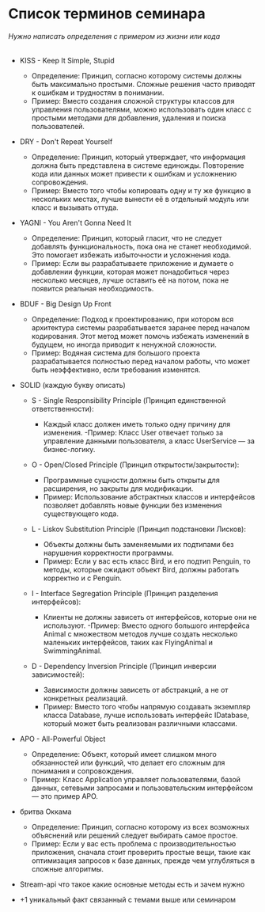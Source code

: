 # Список терминов семинара
###### Нужно написать определения с примером из жизни или кода
- KISS - Keep It Simple, Stupid
  - Определение: Принцип, согласно которому системы должны быть максимально простыми. Сложные решения часто приводят к ошибкам и трудностям в понимании.
  - Пример: Вместо создания сложной структуры классов для управления пользователями, можно использовать один класс с простыми методами для добавления, удаления и поиска пользователей.
- DRY - Don't Repeat Yourself
  - Определение: Принцип, который утверждает, что информация должна быть представлена в системе единожды. Повторение кода или данных может привести к ошибкам и усложнению сопровождения.
  - Пример: Вместо того чтобы копировать одну и ту же функцию в нескольких местах, лучше вынести её в отдельный модуль или класс и вызывать оттуда.
- YAGNI - You Aren't Gonna Need It
  - Определение: Принцип, который гласит, что не следует добавлять функциональность, пока она не станет необходимой. Это помогает избежать избыточности и усложнения кода.
  - Пример: Если вы разрабатываете приложение и думаете о добавлении функции, которая может понадобиться через несколько месяцев, лучше оставить её на потом, пока не появится реальная необходимость.

- BDUF - Big Design Up Front
  - Определение: Подход к проектированию, при котором вся архитектура системы разрабатывается заранее перед началом кодирования. Этот метод может помочь избежать изменений в будущем, но иногда приводит к ненужной сложности.
  - Пример: Водяная система для большого проекта разрабатывается полностью перед началом работы, что может быть неэффективно, если требования изменятся.

- SOLID (каждую букву описать)
  - S - Single Responsibility Principle (Принцип единственной ответственности): 
    - Каждый класс должен иметь только одну причину для изменения.
    -Пример: Класс User отвечает только за управление данными пользователя, а класс UserService — за бизнес-логику.
  - O - Open/Closed Principle (Принцип открытости/закрытости): 
    - Программные сущности должны быть открыты для расширения, но закрыты для модификации.
    - Пример: Использование абстрактных классов и интерфейсов позволяет добавлять новые функции без изменения существующего кода.

  - L - Liskov Substitution Principle (Принцип подстановки Лисков): 
    - Объекты должны быть заменяемыми их подтипами без нарушения корректности программы. 
    - Пример: Если у вас есть класс Bird, и его подтип Penguin, то методы, которые ожидают объект Bird, должны работать корректно и с Penguin.
  - I - Interface Segregation Principle (Принцип разделения интерфейсов): 
    - Клиенты не должны зависеть от интерфейсов, которые они не используют.
    -Пример: Вместо одного большого интерфейса Animal с множеством методов лучше создать несколько маленьких интерфейсов, таких как FlyingAnimal и SwimmingAnimal.

  - D - Dependency Inversion Principle (Принцип инверсии зависимостей): 
    - Зависимости должны зависеть от абстракций, а не от конкретных реализаций.
    - Пример: Вместо того чтобы напрямую создавать экземпляр класса Database, лучше использовать интерфейс IDatabase, который может быть реализован различными классами.

- APO - All-Powerful Object
  - Определение: Объект, который имеет слишком много обязанностей или функций, что делает его сложным для понимания и сопровождения.
  - Пример: Класс Application управляет пользователями, базой данных, сетевыми запросами и пользовательским интерфейсом — это пример APO.
- бритва Оккама
  - Определение: Принцип, согласно которому из всех возможных объяснений или решений следует выбирать самое простое.
  - Пример: Если у вас есть проблема с производительностью приложения, сначала стоит проверить простые вещи, такие как оптимизация запросов к базе данных, прежде чем углубляться в сложные алгоритмы.

- Stream-api что такое какие основные методы есть и зачем нужно
- +1 уникальный факт связанный с темами выше или семинаром